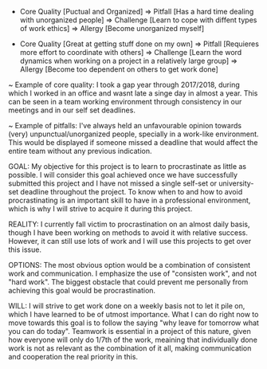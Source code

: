 - Core Quality [Puctual and Organized] => Pitfall [Has a hard time dealing with unorganized people] => Challenge [Learn to cope with diffent types of work ethics] => Allergy [Become unorganized myself]

- Core Quality [Great at getting stuff done on my own] => Pitfall [Requieres more effort to coordinate with others] => Challenge [Learn the word dynamics when working on a project in a relatively large group] => Allergy [Become too dependent on others to get work done]

~ Example of core quality: I took a gap year through 2017/2018, during which I worked in an office and wasnt late a singe day in almost a year. This can be seen in a team working environment through consistency in our meetings and in our self set deadlines.

~ Example of pitfalls: I've always held an unfavourable opinion towards (very) unpunctual/unorganized people, specially in a work-like environment. This would be displayed if someone missed a deadline that would affect the entire team without any previous indication.


GOAL: My objective for this project is to learn to procrastinate as little as possible. I will consider this goal achieved once we have successfully submitted this project and I have not missed a single self-set or university-set deadline throughout the project. To know when to and how to avoid procrastinating is an important skill to have in a professional environment, which is why I will strive to acquire it during this project.

REALITY: I currently fall victim to procrastination on an almost daily basis, though I have been working on methods to avoid it with relative success. However, it can still use lots of work and I will use this projects to get over this issue.

OPTIONS: The most obvious option would be a combination of consistent work and communication. I emphasize the use of "consisten work", and not "hard work". The biggest obstacle that could prevent me personally from achieving this goal would be procrastination.

WILL: I will strive to get work done on a weekly basis not to let it pile on, which I have learned to be of utmost importance. What I can do right now to move towards this goal is to follow the saying "why leave for tomorrow what you can do today". Teamwork is essential in a project of this nature, given how everyone will only do 1/7th of the work, meaining that individually done work is not as relevant as the combination of it all, making communication and cooperation the real priority in this.